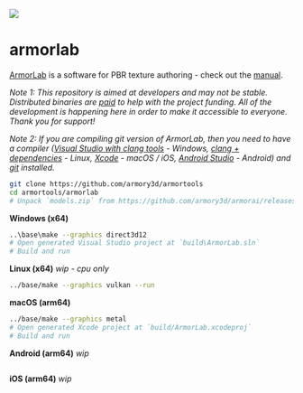 ![](https://armorlab.org/img/git.jpg)

armorlab
==============

[ArmorLab](https://armorlab.org) is a software for PBR texture authoring - check out the [manual](https://armorlab.org/manual).

*Note 1: This repository is aimed at developers and may not be stable. Distributed binaries are [paid](https://armorlab.org/download) to help with the project funding. All of the development is happening here in order to make it accessible to everyone. Thank you for support!*

*Note 2: If you are compiling git version of ArmorLab, then you need to have a compiler ([Visual Studio with clang tools](https://visualstudio.microsoft.com/downloads/) - Windows, [clang + dependencies](https://github.com/armory3d/armortools/wiki/Linux-Dependencies) - Linux, [Xcode](https://developer.apple.com/xcode/resources/) - macOS / iOS, [Android Studio](https://developer.android.com/studio) - Android) and [git](https://git-scm.com/downloads) installed.*

```bash
git clone https://github.com/armory3d/armortools
cd armortools/armorlab
# Unpack `models.zip` from https://github.com/armory3d/armorai/releases into `assets/models` using 7-Zip - Extract Here
```

**Windows (x64)**
```bash
..\base\make --graphics direct3d12
# Open generated Visual Studio project at `build\ArmorLab.sln`
# Build and run
```

**Linux (x64)** *wip - cpu only*
```bash
../base/make --graphics vulkan --run
```

**macOS (arm64)**
```bash
../base/make --graphics metal
# Open generated Xcode project at `build/ArmorLab.xcodeproj`
# Build and run
```

**Android (arm64)** *wip*
```bash
```

**iOS (arm64)** *wip*
```bash
```
